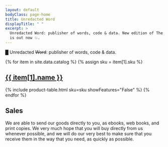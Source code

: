 ```yaml
---
layout: default
bodyClass: page-home
title: Unredacted Word
displayTitle: " "
excerpt: > 
  Unredacted Word: publisher of words, code & data. New edition of The Society of the Spectacle,
  is out now 💥.
---
```


<div class="aesthetics fullbleed">
  <p class="centered">
    <span class="cursor">█</span>
    Unredacted <s>Word</s>: publisher of words, code &amp; data.
  </p>
</div>


{% for item in site.data.catalog %}
  {% assign sku = item[1].sku %}
  <h2 class="text-gradient">
    <a href="{{ item[1].url }}">{{ item[1].name }}</a>
  </h2>
  {% include product-table.html sku=sku showFeatures="False" %}
{% endfor %}


## Sales

We are able to send our goods directly to you, as ebooks, web books, and print
copies. We very much hope that you will buy directly from us whenever possible, and
we will do our very best to make sure that you receive them in the way that you
need, as quickly as possible.
